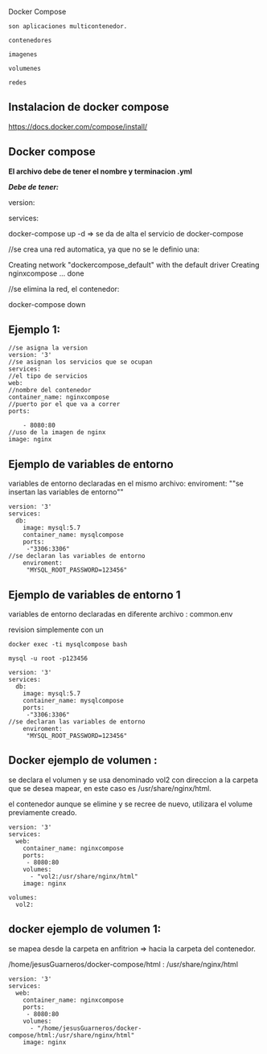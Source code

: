 Docker Compose

    son aplicaciones multicontenedor.

    contenedores

    imagenes

    volumenes

    redes

## Instalacion de docker compose

https://docs.docker.com/compose/install/

## Docker compose

**El archivo debe de tener el nombre y terminacion .yml**

***Debe de tener:***

version:

services:

docker-compose up -d    => se da de alta el servicio de docker-compose

//se crea una red automatica, ya que no se le definio una:

Creating network "dockercompose_default" with the default driver
Creating nginxcompose ... done

//se elimina la red, el contenedor:

docker-compose down

## Ejemplo 1:

```
//se asigna la version
version: '3'
//se asignan los servicios que se ocupan 
services:
//el tipo de servicios 
web:
//nombre del contenedor
container_name: nginxcompose
//puerto por el que va a correr
ports:

    - 8080:80
//uso de la imagen de nginx
image: nginx
```

## Ejemplo de variables de entorno

variables de entorno declaradas en el mismo archivo: enviroment: ""se insertan las variables de entorno""

```
version: '3'
services:
  db:
    image: mysql:5.7
    container_name: mysqlcompose
    ports:
     -"3306:3306"
//se declaran las variables de entorno
    enviroment:
     "MYSQL_ROOT_PASSWORD=123456"

```

## Ejemplo de variables de entorno 1

variables de entorno declaradas en diferente archivo : common.env

revision simplemente con un

    docker exec -ti mysqlcompose bash

    mysql -u root -p123456

```
version: '3'
services:
  db:
    image: mysql:5.7
    container_name: mysqlcompose
    ports:
     -"3306:3306"
//se declaran las variables de entorno
    enviroment:
     "MYSQL_ROOT_PASSWORD=123456"

```

## Docker ejemplo de volumen :

se declara el volumen y se usa denominado vol2   con direccion a la carpeta que se desea mapear, en este caso es  /usr/share/nginx/html.


el contenedor aunque se elimine y se recree de nuevo, utilizara el volume previamente creado.

```
version: '3'
services: 
  web: 
    container_name: nginxcompose
    ports:
     - 8080:80
    volumes:
      - "vol2:/usr/share/nginx/html"
    image: nginx

volumes:
  vol2:
```

## docker ejemplo de volumen 1:

se mapea desde la carpeta en anfitrion => hacia la carpeta del contenedor.

/home/jesusGuarneros/docker-compose/html : /usr/share/nginx/html

```
version: '3'
services: 
  web: 
    container_name: nginxcompose
    ports:
     - 8080:80
    volumes:
      - "/home/jesusGuarneros/docker-compose/html:/usr/share/nginx/html"
    image: nginx
```
